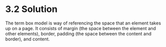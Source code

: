 # 3.2 Solution

The term box model is way of referencing the space that an element takes up on a page. It consists of margin (the space between the element and other elements), border, padding (the space between the content and border), and content.